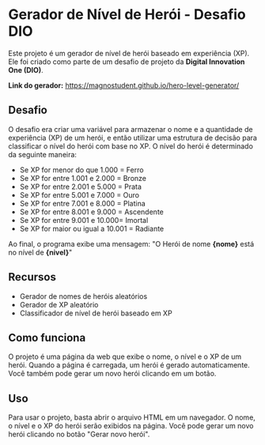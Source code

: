 # Gerador de Nível de Herói - Desafio DIO

Este projeto é um gerador de nível de herói baseado em experiência (XP). Ele foi criado como parte de um desafio de projeto da **Digital Innovation One (DIO)**.

**Link do  gerador:** https://magnostudent.github.io/hero-level-generator/  

## Desafio

O desafio era criar uma variável para armazenar o nome e a quantidade de experiência (XP) de um herói, e então utilizar uma estrutura de decisão para classificar o nível do herói com base no XP. O nível do herói é determinado da seguinte maneira:

- Se XP for menor do que 1.000 = Ferro
- Se XP for entre 1.001 e 2.000 = Bronze
- Se XP for entre 2.001 e 5.000 = Prata
- Se XP for entre 5.001 e 7.000 = Ouro
- Se XP for entre 7.001 e 8.000 = Platina
- Se XP for entre 8.001 e 9.000 = Ascendente
- Se XP for entre 9.001 e 10.000= Imortal
- Se XP for maior ou igual a 10.001 = Radiante

Ao final, o programa exibe uma mensagem: "O Herói de nome **{nome}** está no nível de **{nivel}**"

## Recursos

- Gerador de nomes de heróis aleatórios
- Gerador de XP aleatório
- Classificador de nível de herói baseado em XP

## Como funciona

O projeto é uma página da web que exibe o nome, o nível e o XP de um herói. Quando a página é carregada, um herói é gerado automaticamente. Você também pode gerar um novo herói clicando em um botão.

## Uso

Para usar o projeto, basta abrir o arquivo HTML em um navegador. O nome, o nível e o XP do herói serão exibidos na página. Você pode gerar um novo herói clicando no botão "Gerar novo herói".
